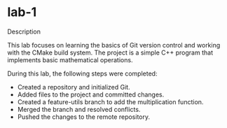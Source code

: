 # lab-1
Description

This lab focuses on learning the basics of Git version control and working with the CMake build system. The project is a simple C++ program that implements basic mathematical operations.

During this lab, the following steps were completed:

- Created a repository and initialized Git.
- Added files to the project and committed changes.
- Created a feature-utils branch to add the multiplication function.
- Merged the branch and resolved conflicts.
- Pushed the changes to the remote repository.
